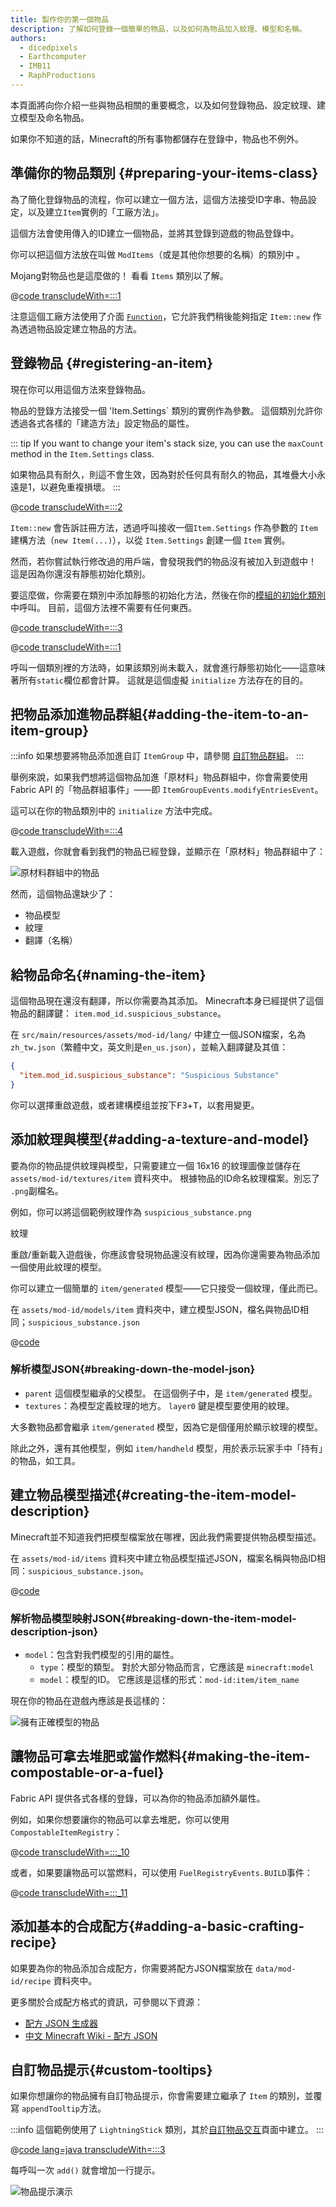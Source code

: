 ```yaml
---
title: 製作你的第一個物品
description: 了解如何登錄一個簡單的物品，以及如何為物品加入紋理、模型和名稱。
authors:
  - dicedpixels
  - Earthcomputer
  - IMB11
  - RaphProductions
---
```


本頁面將向你介紹一些與物品相關的重要概念，以及如何登錄物品、設定紋理、建立模型及命名物品。

如果你不知道的話，Minecraft的所有事物都儲存在登錄中，物品也不例外。

## 準備你的物品類別 {#preparing-your-items-class}

為了簡化登錄物品的流程，你可以建立一個方法，這個方法接受ID字串、物品設定，以及建立`Item`實例的「工廠方法」。

這個方法會使用傳入的ID建立一個物品，並將其登錄到遊戲的物品登錄中。

你可以把這個方法放在叫做 `ModItems`（或是其他你想要的名稱）的類別中 。

Mojang對物品也是這麼做的！ 看看 `Items` 類別以了解。

@[code transcludeWith=:::1](@/reference/latest/src/main/java/com/example/docs/item/ModItems.java)

注意這個工廠方法使用了介面 [`Function`](https://docs.oracle.com/en/java/javase/21/docs/api/java.base/java/util/function/Function.html)，它允許我們稍後能夠指定 `Item::new` 作為透過物品設定建立物品的方法。

## 登錄物品 {#registering-an-item}

現在你可以用這個方法來登錄物品。

物品的登錄方法接受一個 'Item.Settings\` 類別的實例作為參數。 這個類別允許你透過各式各樣的「建造方法」設定物品的屬性。

::: tip
If you want to change your item's stack size, you can use the `maxCount` method in the `Item.Settings` class.

如果物品具有耐久，則這不會生效，因為對於任何具有耐久的物品，其堆疊大小永遠是1，以避免重複損壞。
:::

@[code transcludeWith=:::2](@/reference/latest/src/main/java/com/example/docs/item/ModItems.java)

`Item::new` 會告訴註冊方法，透過呼叫接收一個`Item.Settings` 作為參數的 `Item` 建構方法（`new Item(...)`），以從 `Item.Settings` 創建一個 `Item` 實例。

然而，若你嘗試執行修改過的用戶端，會發現我們的物品沒有被加入到遊戲中！ 這是因為你還沒有靜態初始化類別。

要這麼做，你需要在類別中添加靜態的初始化方法，然後在你的[模組的初始化類別](../getting-started/project-structure#entrypoints)中呼叫。 目前，這個方法裡不需要有任何東西。

@[code transcludeWith=:::3](@/reference/latest/src/main/java/com/example/docs/item/ModItems.java)

@[code transcludeWith=:::1](@/reference/latest/src/main/java/com/example/docs/item/ExampleModItems.java)

呼叫一個類別裡的方法時，如果該類別尚未載入，就會進行靜態初始化——這意味著所有`static`欄位都會計算。 這就是這個虛擬 `initialize` 方法存在的目的。

## 把物品添加進物品群組{#adding-the-item-to-an-item-group}

:::info
如果想要將物品添加進自訂 `ItemGroup` 中，請參閱 [自訂物品群組](./custom-item-groups)。
:::

舉例來說，如果我們想將這個物品加進「原材料」物品群組中，你會需要使用 Fabric API 的「物品群組事件」——即 `ItemGroupEvents.modifyEntriesEvent`。

這可以在你的物品類別中的 `initialize` 方法中完成。

@[code transcludeWith=:::4](@/reference/latest/src/main/java/com/example/docs/item/ModItems.java)

載入遊戲，你就會看到我們的物品已經登錄，並顯示在「原材料」物品群組中了：

![原材料群組中的物品](/assets/develop/items/first_item_0.png)

然而，這個物品還缺少了：

- 物品模型
- 紋理
- 翻譯（名稱）

## 給物品命名{#naming-the-item}

這個物品現在還沒有翻譯，所以你需要為其添加。 Minecraft本身已經提供了這個物品的翻譯鍵： `item.mod_id.suspicious_substance`。

在 `src/main/resources/assets/mod-id/lang/` 中建立一個JSON檔案，名為 `zh_tw.json`（繁體中文，英文則是`en_us.json`），並輸入翻譯鍵及其值：

```json
{
  "item.mod_id.suspicious_substance": "Suspicious Substance"
}
```

你可以選擇重啟遊戲，或者建構模组並按下<kbd>F3</kbd>+<kbd>T</kbd>，以套用變更。

## 添加紋理與模型{#adding-a-texture-and-model}

要為你的物品提供紋理與模型，只需要建立一個 16x16 的紋理圖像並儲存在 `assets/mod-id/textures/item` 資料夾中。 根據物品的ID命名紋理檔案。別忘了 `.png`副檔名。

例如，你可以將這個範例紋理作為 `suspicious_substance.png`

<DownloadEntry visualURL="/assets/develop/items/first_item_1.png" downloadURL="/assets/develop/items/first_item_1_small.png">紋理</DownloadEntry>

重啟/重新載入遊戲後，你應該會發現物品還沒有紋理，因為你還需要為物品添加一個使用此紋理的模型。

你可以建立一個簡單的 `item/generated` 模型——它只接受一個紋理，僅此而已。

在 `assets/mod-id/models/item` 資料夾中，建立模型JSON，檔名與物品ID相同；`suspicious_substance.json`

@[code](@/reference/latest/src/main/generated/assets/fabric-docs-reference/models/item/suspicious_substance.json)

### 解析模型JSON{#breaking-down-the-model-json}

- `parent` 這個模型繼承的父模型。 在這個例子中，是 `item/generated` 模型。
- `textures`：為模型定義紋理的地方。 `layer0` 鍵是模型要使用的紋理。

大多數物品都會繼承 `item/generated` 模型，因為它是個僅用於顯示紋理的模型。

除此之外，還有其他模型，例如 `item/handheld` 模型，用於表示玩家手中「持有」的物品，如工具。

## 建立物品模型描述{#creating-the-item-model-description}

Minecraft並不知道我們把模型檔案放在哪裡，因此我們需要提供物品模型描述。

在 `assets/mod-id/items` 資料夾中建立物品模型描述JSON，檔案名稱與物品ID相同：`suspicious_substance.json`。

@[code](@/reference/latest/src/main/generated/assets/fabric-docs-reference/items/suspicious_substance.json)

### 解析物品模型映射JSON{#breaking-down-the-item-model-description-json}

- `model`：包含對我們模型的引用的屬性。
  - `type`：模型的類型。 對於大部分物品而言，它應該是 `minecraft:model`
  - `model`：模型的ID。 它應該是這樣的形式：`mod-id:item/item_name`

現在你的物品在遊戲內應該是長這樣的：

![擁有正確模型的物品](/assets/develop/items/first_item_2.png)

## 讓物品可拿去堆肥或當作燃料{#making-the-item-compostable-or-a-fuel}

Fabric API 提供各式各樣的登錄，可以為你的物品添加額外屬性。

例如，如果你想要讓你的物品可以拿去堆肥，你可以使用 `CompostableItemRegistry`：

@[code transcludeWith=:::_10](@/reference/latest/src/main/java/com/example/docs/item/ModItems.java)

或者，如果要讓物品可以當燃料，可以使用 `FuelRegistryEvents.BUILD`事件：

@[code transcludeWith=:::_11](@/reference/latest/src/main/java/com/example/docs/item/ModItems.java)

## 添加基本的合成配方{#adding-a-basic-crafting-recipe}

<!-- In the future, an entire section on recipes and recipe types should be created. For now, this suffices. -->

如果要為你的物品添加合成配方，你需要將配方JSON檔案放在 `data/mod-id/recipe` 資料夾中。

更多關於合成配方格式的資訊，可參閱以下資源：

- [配方 JSON 生成器](https://crafting.thedestruc7i0n.ca/)
- [中文 Minecraft Wiki - 配方 JSON](https://zh.minecraft.wiki/w/配方#JSON格式)

## 自訂物品提示{#custom-tooltips}

如果你想讓你的物品擁有自訂物品提示，你會需要建立繼承了 `Item` 的類別，並覆寫 `appendTooltip`方法。

:::info
這個範例使用了 `LightningStick` 類別，其於[自訂物品交互](./custom-item-interactions)頁面中建立。
:::

@[code lang=java transcludeWith=:::3](@/reference/latest/src/main/java/com/example/docs/item/custom/LightningStick.java)

每呼叫一次 `add()` 就會增加一行提示。

![物品提示演示](/assets/develop/items/first_item_3.png)
